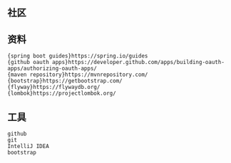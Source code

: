 ## 社区

## 资料
    {spring boot guides}https://spring.io/guides
    {github oauth apps}https://developer.github.com/apps/building-oauth-apps/authorizing-oauth-apps/
    {maven repository}https://mvnrepository.com/
    {bootstrap}https://getbootstrap.com/
    {flyway}https://flywaydb.org/
    {lombok}https://projectlombok.org/
## 工具
    github
    git
    IntelliJ IDEA
    bootstrap